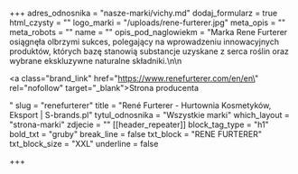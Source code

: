 +++
adres_odnosnika = "nasze-marki/vichy.md"
dodaj_formularz = true
html_czysty = ""
logo_marki = "/uploads/rene-furterer.jpg"
meta_opis = ""
meta_robots = ""
name = ""
opis_pod_naglowiekm = "Marka Rene Furterer osiągnęła olbrzymi sukces, polegający na wprowadzeniu innowacyjnych produktów, których bazę stanowią substancje uzyskane z serca roślin oraz wybrane ekskluzywne naturalne składniki.\n\n    <p><a class=\"brand_link\" href=\"https://www.renefurterer.com/en/en\" rel=\"nofollow\" target=\"_blank\">Strona producenta</a></p>"
slug = "renefurterer"
title = "René Furterer - Hurtownia Kosmetyków, Eksport | S-brands.pl"
tytul_odnosnika = "Wszystkie marki"
which_layout = "strona-marki"
zdjecie = ""
[[header_repeater]]
block_tag_type = "h1"
bold_txt = "gruby"
break_line = false
txt_block = "RENE FURTERER"
txt_block_size = "XXL"
underline = false

+++
